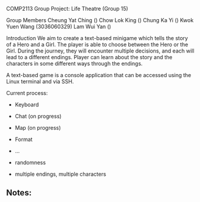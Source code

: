 COMP2113 Group Project: Life Theatre (Group 15)

Group Members
Cheung Yat Ching ()
Chow Lok King ()
Chung Ka Yi ()
Kwok Yuen Wang (3036060329)
Lam Wui Yan ()

Introduction
We aim to create a text-based minigame which tells the story of a Hero and a Girl. The player is able to choose between the Hero or the Girl. During the journey, they will encounter multiple decisions, and each will lead to a different endings. Player can learn about the story and the characters in some different ways through the endings.

A text-based game is a console application that can be accessed using the Linux terminal and via SSH.

Current process:
- Keyboard
- Chat (on progress)
- Map (on progress)
- Format
- ...

- randomness
- multiple endings, multiple characters 

Notes:
- 
